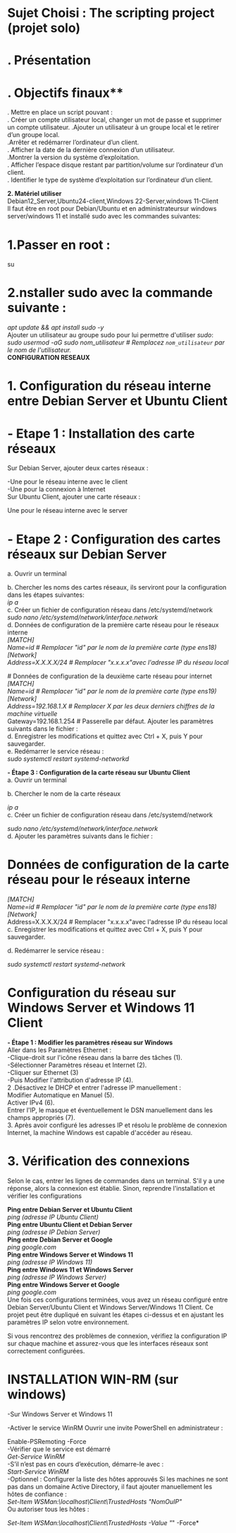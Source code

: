 
# Sujet Choisi : The scripting project (projet solo)


# . Présentation 

 
# . Objectifs finaux**
. Mettre en place un script pouvant :  
. Créer un compte utilisateur local, changer un mot de passe et supprimer un compte utilisateur. 
.Ajouter un utilisateur à un groupe local et le retirer d’un groupe local.  
.Arrêter et redémarrer l’ordinateur d’un client.  
. Afficher la date de la dernière connexion d’un utilisateur.  
.Montrer la version du système d’exploitation.  
. Afficher l’espace disque restant par partition/volume sur l’ordinateur d’un client.  
. Identifier le type de système d’exploitation sur l’ordinateur d’un client.  
 
**2. Matériel utiliser**   
Debian12_Server,Ubuntu24-client,Windows 22-Server,windows 11-Client     
Il faut être en root pour Debian/Ubuntu et en administrateursur windows server/windows 11 et installé sudo avec les commandes suivantes:   
 
# 1.Passer en root :  
 su     
# 2.nstaller sudo avec la commande suivante :    

*apt update && apt install sudo -y*     
Ajouter un utilisateur au groupe sudo pour lui permettre d'utiliser *sudo*:    
*sudo usermod -aG sudo nom_utilisateur # Remplacez `nom_utilisateur` par le nom de l'utilisateur.*      
**CONFIGURATION RESEAUX**  
# 1. Configuration du réseau interne entre Debian Server et Ubuntu Client    
# - Etape 1 : Installation des carte réseaux    
Sur Debian Server, ajouter deux cartes réseaux :    

-Une pour le réseau interne avec le client    
-Une pour la connexion à Internet    
Sur Ubuntu Client, ajouter une carte réseaux :    

Une pour le réseau interne avec le server    
# - Etape 2 : Configuration des cartes réseaux sur Debian Server    
a. Ouvrir un terminal    

b. Chercher les noms des cartes réseaux, ils serviront pour la configuration dans les étapes suivantes:     
*ip a*      
c. Créer un fichier de configuration réseau dans /etc/systemd/network    
*sudo nano /etc/systemd/network/interface.network*       
d. Données de configuration de la première carte réseau pour le réseaux interne   
*[MATCH]*  
*Name=id  # Remplacer "id" par le nom de la première carte (type ens18)*    
*[Network]*    
*Address=X.X.X.X/24  # Remplacer "x.x.x.x"avec l'adresse IP du réseau local*    

# Données de configuration de la deuxième carte réseau pour internet  
*[MATCH]*  
*Name=id  # Remplacer "id" par le nom de la première carte (type ens19)*   
*[Network]*  
*Address=192.168.1.X  # Remplacer X par les deux derniers chiffres de la machine virtuelle*   
Gateway=192.168.1.254  # Passerelle par défaut. Ajouter les paramètres suivants dans le fichier :      
d. Enregistrer les modifications et quittez avec Ctrl + X, puis Y pour sauvegarder.   
e. Redémarrer le service réseau :     
*sudo systemctl restart systemd-networkd*     

**- Étape 3 : Configuration de la carte réseau sur Ubuntu Client**  
a. Ouvrir un terminal  

b. Chercher le nom de la carte réseaux  

*ip a*    
c. Créer un fichier de configuration réseau dans /etc/systemd/network  

*sudo nano /etc/systemd/network/interface.network*  
d. Ajouter les paramètres suivants dans le fichier :  

# Données de configuration de la carte réseau pour le réseaux interne   
*[MATCH]*    
*Name=id  # Remplacer "id" par le nom de la première carte (type ens18)*   
*[Network]*    
Address=X.X.X.X/24  # Remplacer "x.x.x.x"avec l'adresse IP du réseau local  
c. Enregistrer les modifications et quittez avec Ctrl + X, puis Y pour sauvegarder.  

d. Redémarrer le service réseau :  

*sudo systemctl restart systemd-network*     
# Configuration du réseau sur Windows Server et Windows 11 Client  
**- Étape 1 : Modifier les paramètres réseau sur Windows**  
Aller dans les Paramètres Ethernet :  
-Clique-droit sur l'icône réseau dans la barre des tâches (1).  
-Sélectionner Paramètres réseau et Internet (2).  
-Cliquer sur Ethernet (3)  
-Puis Modifier l'attribution d'adresse IP (4).    
2 .Désactivez le DHCP et entrer l'adresse IP manuellement :  
Modifier Automatique en Manuel (5).  
Activer IPv4 (6).  
Entrer l'IP, le masque et éventuellement le DSN manuellement dans les champs appropriés (7).    
3. Après avoir configuré les adresses IP et résolu le problème de connexion Internet, la machine Windows est capable d'accéder au réseau.    
# 3. Vérification des connexions  
Selon le cas, entrer les lignes de commandes dans un terminal. S'il y a une réponse, alors la connexion est établie. Sinon, reprendre l'installation et vérifier les configurations  

**Ping entre Debian Server et Ubuntu Client**    
*ping (adresse IP Ubuntu Client)*     
**Ping entre Ubuntu Client et Debian Server**  
*ping (adresse IP Debian Server)*    
**Ping entre Debian Server et Google**  
*ping google.com*   
**Ping entre Windows Server et Windows 11**  
*ping (adresse IP Windows 11)*     
**Ping entre Windows 11 et Windows Server**  
*ping (adresse IP Windows Server)*     
**Ping entre Windows Server et Google**  
*ping google.com*    
Une fois ces configurations terminées, vous avez un réseau configuré entre Debian Server/Ubuntu Client et Windows Server/Windows 11 Client. Ce projet peut être dupliqué en suivant les étapes ci-dessus et en ajustant les paramètres IP selon votre environnement.  

Si vous rencontrez des problèmes de connexion, vérifiez la configuration IP sur chaque machine et assurez-vous que les interfaces réseaux sont correctement configurées.  

# INSTALLATION WIN-RM (sur windows)  
-Sur Windows Server et Windows 11  

-Activer le service WinRM Ouvrir une invite PowerShell en administrateur :  

Enable-PSRemoting -Force  
-Vérifier que le service est démarré   
*Get-Service WinRM*   
-S’il n’est pas en cours d’exécution, démarre-le avec :  
*Start-Service WinRM*   
-Optionnel : Configurer la liste des hôtes approuvés Si les machines ne sont pas dans un domaine Active Directory, il faut ajouter manuellement les hôtes de confiance :  
*Set-Item WSMan:\localhost\Client\TrustedHosts "NomOuIP"*   
Ou autoriser tous les hôtes :  

*Set-Item WSMan:\localhost\Client\TrustedHosts -Value "*" -Force*   
